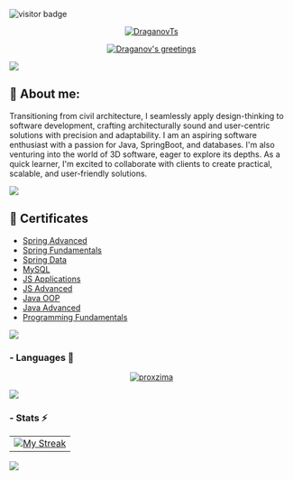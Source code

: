 ![visitor badge](https://visitor-badge.laobi.icu/badge?page_id=DraganovTs.visitor-badge)

<div align="center">
  <p>
    <a href="https://github.com/DraganovTs">
      <img src="https://readme-typing-svg.demolab.com?font=Fira+Code&size=22&duration=1&pause=1000&center=true&vCenter=true&repeat=false&random=false&width=510&height=25&lines=DraganovTS" alt="DraganovTs"/></a>
  </p>
  
  <p>
    <a href="https://github.com/DraganovTs">
      <img src="https://readme-typing-svg.demolab.com?font=Fira+Code&size=22&pause=1000&center=true&vCenter=true&random=false&width=510&height=30&lines=Hello+there!;I'm+a+passionate+developer;Always+learning+new+things;Nice+to+meet+you!+Happy+coding!+🚀" alt="Draganov's greetings"/></a>
  </p>
</div>

<img src="https://user-images.githubusercontent.com/73097560/115834477-dbab4500-a447-11eb-908a-139a6edaec5c.gif">

## 💫 About me:   
   Transitioning from civil architecture, I seamlessly apply design-thinking to software development, crafting architecturally sound and user-centric solutions with precision 
and adaptability. I am an aspiring software enthusiast with a passion for Java, SpringBoot, and databases. I'm also venturing into the world of 3D software, eager to explore 
its depths. As a quick learner, I'm excited to collaborate with clients to create practical, scalable, and user-friendly solutions.

<img src="https://user-images.githubusercontent.com/73097560/115834477-dbab4500-a447-11eb-908a-139a6edaec5c.gif">

## 📜 Certificates
- [Spring Advanced](https://softuni.bg/certificates/details/168838/c79828c0)
- [Spring Fundamentals](https://softuni.bg/certificates/details/170107/8b85b922)
- [Spring Data](https://softuni.bg/certificates/details/170107/8b85b922)
- [MySQL](https://softuni.bg/certificates/details/142663/048a4edd)
- [JS Applications](https://softuni.bg/certificates/details/139795/47179e7b)
- [JS Advanced](https://softuni.bg/certificates/details/136706/b462a6dd)
- [Java OOP](https://softuni.bg/certificates/details/130922/ecf73cfa)
- [Java Advanced](https://softuni.bg/certificates/details/123851/f05a85bc)
- [Programming Fundamentals](https://softuni.bg/certificates/details/119677/030945c0)

<img src="https://user-images.githubusercontent.com/73097560/115834477-dbab4500-a447-11eb-908a-139a6edaec5c.gif">


### - Languages 🔭
<p align="center" >
  <a target="_blank" href="https://github.com/anuraghazra/github-readme-stats"><img src="https://github-readme-stats.vercel.app/api/top-langs/?username=DraganovTs&&show_icons=true&theme=dracula&text_color=8b8b8b&bg_color=0000&hide_border=true&layout=compact&custom_title=Languages%20I%20Use&langs_count=8" alt="proxzima"/></a>
</p>

<img src="https://user-images.githubusercontent.com/73097560/115834477-dbab4500-a447-11eb-908a-139a6edaec5c.gif">


### - Stats ⚡️
<table style="border:none;margin:0 auto">
  <tr style="border:none;">
    <td style="border:none;"><a target="_blank" href="https://github.com/DraganovTs/github-readme-streak-stats"><img src="https://github-readme-streak-stats.herokuapp.com?user=DraganovTs&theme=dracula&dates=8b8b8b&background=0000&hide_border=true" alt="My Streak"/></a></td>
  </tr>
</table>
<br>

<img src="https://user-images.githubusercontent.com/73097560/115834477-dbab4500-a447-11eb-908a-139a6edaec5c.gif">


<!--
**DraganovTs/DraganovTs** is a ✨ _special_ ✨ repository because its `README.md` (this file) appears on your GitHub profile.

Here are some ideas to get you started:

- 🔭 I’m currently working on ...
- 🌱 I’m currently learning ...
- 👯 I’m looking to collaborate on ...
- 🤔 I’m looking for help with ...
- 💬 Ask me about ...
- 📫 How to reach me: ...
- 😄 Pronouns: ...
- ⚡ Fun fact: ...
-->
